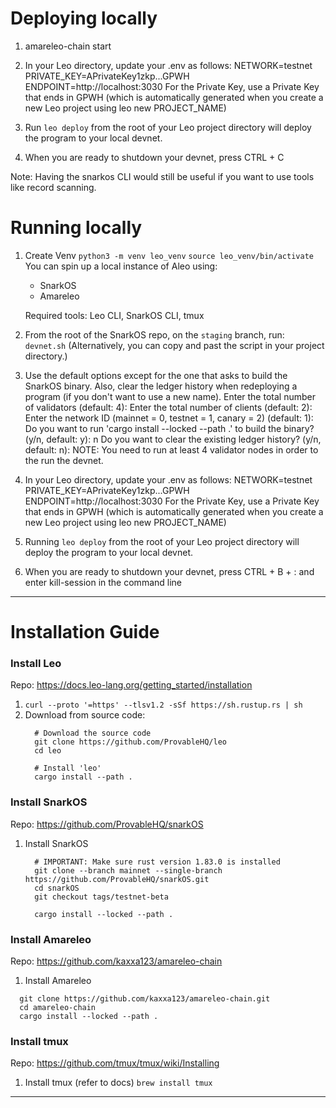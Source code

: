 <!-- # TODO: FIX ENTIRE FILE FOR FOG OF WAR CHESS -->
# Deploying locally
1. amareleo-chain start
2. In your Leo directory, update your .env as follows:
      NETWORK=testnet
      PRIVATE_KEY=APrivateKey1zkp...GPWH
      ENDPOINT=http://localhost:3030
    For the Private Key, use a Private Key that ends in GPWH (which is automatically generated when you create a new Leo project using leo new PROJECT_NAME)

3.  Run `leo deploy` from the root of your Leo project directory will deploy the program to your local devnet.

4.  When you are ready to shutdown your devnet, press CTRL + C 

Note: Having the snarkos CLI would still be useful if you want to use tools like record scanning.




# Running locally

1. Create Venv
      `python3 -m venv leo_venv`
      `source leo_venv/bin/activate`
    You can spin up a local instance of Aleo using:
    - SnarkOS  
    - Amareleo

    Required tools: Leo CLI, SnarkOS CLI, tmux

2. From the root of the SnarkOS repo, on the `staging` branch, run:
      `devnet.sh` 
    (Alternatively, you can copy and past the script in your project directory.)

3.  Use the default options except for the one that asks to build the SnarkOS binary.  Also, clear the ledger history when redeploying a program (if you don't want to use a new name).
      Enter the total number of validators (default: 4): 
      Enter the total number of clients (default: 2): 
      Enter the network ID (mainnet = 0, testnet = 1, canary = 2) (default: 1): 
      Do you want to run 'cargo install --locked --path .' to build the binary? (y/n, default: y): n
      Do you want to clear the existing ledger history? (y/n, default: n): 
    NOTE:  You need to run at least 4 validator nodes in order to the run the devnet.

4.  In your Leo directory, update your .env as follows:
      NETWORK=testnet
      PRIVATE_KEY=APrivateKey1zkp...GPWH
      ENDPOINT=http://localhost:3030
    For the Private Key, use a Private Key that ends in GPWH (which is automatically generated when you create a new Leo project using leo new PROJECT_NAME)

5.  Running `leo deploy` from the root of your Leo project directory will deploy the program to your local devnet.

6.  When you are ready to shutdown your devnet, press CTRL + B + : and enter kill-session in the command line 


-----------------------------------------------------
# Installation Guide
### Install Leo
Repo: https://docs.leo-lang.org/getting_started/installation

1. `curl --proto '=https' --tlsv1.2 -sSf https://sh.rustup.rs | sh`
2. Download from source code: 
    ```
      # Download the source code
      git clone https://github.com/ProvableHQ/leo
      cd leo

      # Install 'leo'
      cargo install --path .
    ```

### Install SnarkOS
Repo: https://github.com/ProvableHQ/snarkOS

1. Install SnarkOS
    ```
      # IMPORTANT: Make sure rust version 1.83.0 is installed
      git clone --branch mainnet --single-branch https://github.com/ProvableHQ/snarkOS.git
      cd snarkOS
      git checkout tags/testnet-beta

      cargo install --locked --path .
    ```

### Install Amareleo
Repo: https://github.com/kaxxa123/amareleo-chain

1. Install Amareleo
  ```
    git clone https://github.com/kaxxa123/amareleo-chain.git
    cd amareleo-chain
    cargo install --locked --path .
  ```

### Install tmux
Repo: https://github.com/tmux/tmux/wiki/Installing

1. Install tmux (refer to docs)
      `brew install tmux`

-----------------------------------------------------
